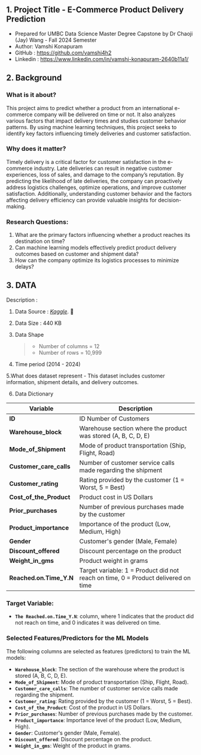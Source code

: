## 1. Project Title - E-Commerce Product Delivery Prediction
- Prepared for UMBC Data Science Master Degree Capstone by Dr Chaoji (Jay) Wang - Fall 2024 Semester
- Author: Vamshi Konapuram
- GitHub : https://github.com/vamshi4h2
- Linkedin : https://www.linkedin.com/in/vamshi-konapuram-2640b11a1/


## 2. Background
### What is it about? 
This project aims to predict whether a product from an international e-commerce company will be delivered on time or not. It also analyzes various factors that impact delivery times and studies customer behavior patterns. By using machine learning techniques, this project seeks to identify key factors influencing timely deliveries and customer satisfaction.

### Why does it matter? 
Timely delivery is a critical factor for customer satisfaction in the e-commerce industry. Late deliveries can result in negative customer experiences, loss of sales, and damage to the company’s reputation. By predicting the likelihood of late deliveries, the company can proactively address logistics challenges, optimize operations, and improve customer satisfaction. Additionally, understanding customer behavior and the factors affecting delivery efficiency can provide valuable insights for decision-making.

### Research Questions:
1. What are the primary factors influencing whether a product reaches its destination on time?
2. Can machine learning models effectively predict product delivery outcomes based on customer and shipment data?
3. How can the company optimize its logistics processes to minimize delays?



## 3. DATA
Description : 

1. Data Source : *[Kaggle](https://www.kaggle.com/datasets/pankajbhosale/e-commmerce?select=E_Commerce.csv)*. :link:

2. Data Size : 440 KB

3. Data Shape
   > - Number of columns =  12
   > - Number of rows    = 10,999

4. Time period (2014 - 2024)

5.What does dataset represent - This dataset includes customer information, shipment details, and delivery outcomes.

6. Data Dictionary
   
| **Variable**           | **Description**                                                              |
|------------------------|-------------------------------------------------------------------------------|
| **ID**                 | ID Number of Customers                                                       |
| **Warehouse_block**     | Warehouse section where the product was stored (A, B, C, D, E)               |
| **Mode_of_Shipment**    | Mode of product transportation (Ship, Flight, Road)                          |
| **Customer_care_calls** | Number of customer service calls made regarding the shipment                 |
| **Customer_rating**     | Rating provided by the customer (1 = Worst, 5 = Best)                        |
| **Cost_of_the_Product** | Product cost in US Dollars                                                   |
| **Prior_purchases**     | Number of previous purchases made by the customer                            |
| **Product_importance**  | Importance of the product (Low, Medium, High)                                |
| **Gender**              | Customer's gender (Male, Female)                                             |
| **Discount_offered**    | Discount percentage on the product                                           |
| **Weight_in_gms**       | Product weight in grams                                                     |
| **Reached.on.Time_Y.N** | Target variable: 1 = Product did not reach on time, 0 = Product delivered on time |

### Target Variable: 
- **`The Reached.on.Time_Y.N`**: column, where 1 indicates that the product did not reach on time, and 0 indicates it was delivered on time.

### Selected Features/Predictors for the ML Models

The following columns are selected as features (predictors) to train the ML models:

- **`Warehouse_block`**: The section of the warehouse where the product is stored (A, B, C, D, E).
- **`Mode_of_Shipment`**: Mode of product transportation (Ship, Flight, Road).
- **`Customer_care_calls`**: The number of customer service calls made regarding the shipment.
- **`Customer_rating`**: Rating provided by the customer (1 = Worst, 5 = Best).
- **`Cost_of_the_Product`**: Cost of the product in US Dollars.
- **`Prior_purchases`**: Number of previous purchases made by the customer.
- **`Product_importance`**: Importance level of the product (Low, Medium, High).
- **`Gender`**: Customer's gender (Male, Female).
- **`Discount_offered`**: Discount percentage on the product.
- **`Weight_in_gms`**: Weight of the product in grams.

